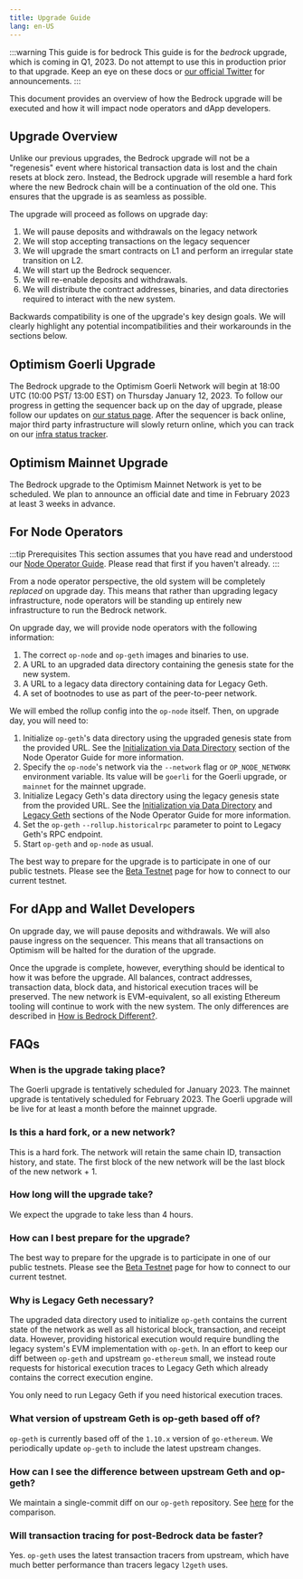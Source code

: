 ```yaml
---
title: Upgrade Guide
lang: en-US
---
```


:::warning This guide is for bedrock
This guide is for the *bedrock* upgrade, which is coming in Q1, 2023.
Do not attempt to use this in production prior to that upgrade. Keep an eye on these docs or [our official Twitter](https://twitter.com/OPLabsPBC) for announcements.
:::

This document provides an overview of how the Bedrock upgrade will be executed and how it will impact node operators and dApp developers.

## Upgrade Overview

Unlike our previous upgrades, the Bedrock upgrade will not be a "regenesis" event where historical transaction data is lost and the chain resets at block zero. Instead, the Bedrock upgrade will resemble a hard fork where the new Bedrock chain will be a continuation of the old one. This ensures that the upgrade is as seamless as possible.

The upgrade will proceed as follows on upgrade day:

1. We will pause deposits and withdrawals on the legacy network
2. We will stop accepting transactions on the legacy sequencer
3. We will upgrade the smart contracts on L1 and perform an irregular state transition on L2.
4. We will start up the Bedrock sequencer.
5. We will re-enable deposits and withdrawals.
6. We will distribute the contract addresses, binaries, and data directories required to interact with the new system.

Backwards compatibility is one of the upgrade's key design goals. We will clearly highlight any potential incompatibilities and their workarounds in the sections below.

## Optimism Goerli Upgrade
The Bedrock upgrade to the Optimism Goerli Network will begin at 18:00 UTC (10:00 PST/ 13:00 EST) on Thursday January 12, 2023. To follow our progress in getting the sequencer back up on the day of upgrade, please follow our updates on [our status page](https://status.optimism.io/). After the sequencer is back online, major third party infrastructure will slowly return online, which you can track on our [infra status tracker](https://oplabs.notion.site/External-Optimism-Goerli-Bedrock-Upgrade-Infra-Status-Tracker-86e67c08c09a4a85ae7987fca6fb1ddb).

## Optimism Mainnet Upgrade
The Bedrock upgrade to the Optimism Mainnet Network is yet to be scheduled. We plan to announce an official date and time in February 2023 at least 3 weeks in advance.

## For Node Operators

:::tip Prerequisites
This section assumes that you have read and understood our [Node Operator Guide](./node-operator-guide.md). Please read that first if you haven't already.
:::

From a node operator perspective, the old system will be completely _replaced_ on upgrade day. This means that rather than upgrading legacy infrastructure, node operators will be standing up entirely new infrastructure to run the Bedrock network.

On upgrade day, we will provide node operators with the following information:

1. The correct `op-node` and `op-geth` images and binaries to use.
2. A URL to an upgraded data directory containing the genesis state for the new system.
3. A URL to a legacy data directory containing data for Legacy Geth. 
4. A set of bootnodes to use as part of the peer-to-peer network.

We will embed the rollup config into the `op-node` itself. Then, on upgrade day, you will need to:

1. Initialize `op-geth`'s data directory using the upgraded genesis state from the provided URL. See the [Initialization via Data Directory](./node-operator-guide#initialization-via-data-directory) section of the Node Operator Guide for more information.
2. Specify the `op-node`'s network via the `--network` flag or `OP_NODE_NETWORK` environment variable. Its value will be `goerli` for the Goerli upgrade, or `mainnet` for the mainnet upgrade.
3. Initialize Legacy Geth's data directory using the legacy genesis state from the provided URL. See the [Initialization via Data Directory](./node-operator-guide#initialization-via-data-directory) and [Legacy Geth](./node-operator-guide#legacy-geth) sections of the Node Operator Guide for more information.
4. Set the `op-geth` `--rollup.historicalrpc` parameter to point to Legacy Geth's RPC endpoint.
5. Start `op-geth` and `op-node` as usual.

The best way to prepare for the upgrade is to participate in one of our public testnets. Please see the [Beta Testnet](./public-testnets.md#beta) page for how to connect to our current testnet.

## For dApp and Wallet Developers

On upgrade day, we will pause deposits and withdrawals. We will also pause ingress on the sequencer. This means that all transactions on Optimism will be halted for the duration of the upgrade.

Once the upgrade is complete, however, everything should be identical to how it was before the upgrade. All balances, contract addresses, transaction data, block data, and historical execution traces will be preserved. The new network is EVM-equivalent, so all existing Ethereum tooling will continue to work with the new system. The only differences are described in [How is Bedrock Different?](./how-is-bedrock-different.md).

## FAQs

### When is the upgrade taking place?

The Goerli upgrade is tentatively scheduled for January 2023. The mainnet upgrade is tentatively scheduled for February 2023. The Goerli upgrade will be live for at least a month before the mainnet upgrade.

### Is this a hard fork, or a new network?

This is a hard fork. The network will retain the same chain ID, transaction history, and state. The first block of the new network will be the last block of the new network + 1.

### How long will the upgrade take?

We expect the upgrade to take less than 4 hours.

### How can I best prepare for the upgrade?

The best way to prepare for the upgrade is to participate in one of our public testnets. Please see the [Beta Testnet](https://www.notion.so/External-Optimism-Bedrock-Beta-Testnet-454a37e469af4658b89a9d766334e331) page for how to connect to our current testnet.

### Why is Legacy Geth necessary?

The upgraded data directory used to initialize `op-geth` contains the current state of the network as well as all historical block, transaction, and receipt data. However, providing historical execution would require bundling the legacy system's EVM implementation with `op-geth`. In an effort to keep our diff between `op-geth` and upstream `go-ethereum` small, we instead route requests for historical execution traces to Legacy Geth which already contains the correct execution engine.

You only need to run Legacy Geth if you need historical execution traces.

### What version of upstream Geth is op-geth based off of?

`op-geth` is currently based off of the `1.10.x` version of `go-ethereum`. We periodically update `op-geth` to include the latest upstream changes.

### How can I see the difference between upstream Geth and op-geth?

We maintain a single-commit diff on our `op-geth` repository. See [here](https://github.com/ethereum-optimism/op-geth/compare/master...optimism) for the comparison.

### Will transaction tracing for post-Bedrock data be faster?

Yes. `op-geth` uses the latest transaction tracers from upstream, which have much better performance than tracers legacy `l2geth` uses.  